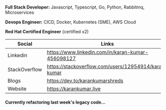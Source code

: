 
 **Full Stack Developer:** Javascript, Typescript, Go, Python, Rabbitmq, Microservices
 
 **Devops Engineer:** CICD, Docker, Kubernetes (SME), AWS Cloud 
 
 **Red Hat Certified Engineer** (certified x2)
 


| Social | Links |
| ------ | ------ |
| Linkedin | https://www.linkedin.com/in/karan-kumar-456098127 |
| StackOverflow | https://stackoverflow.com/users/12954914/karan-kumar |
| Blogs | https://dev.to/karankumarshreds |
| Website | https://karankumar.live |


#### Currently refactoring last week's legacy code...
